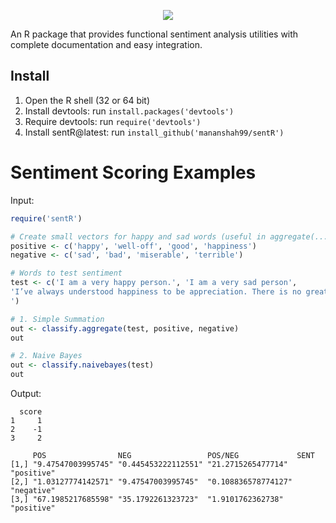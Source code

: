 <p align="center">
  <img src="https://github.com/mananshah99/sentR/blob/master/bin/logo.png">
</p>

An R package that provides functional sentiment analysis utilities with complete documentation and easy integration.

## Install

1. Open the R shell (32 or 64 bit)
2. Install devtools: run `install.packages('devtools')`
2. Require devtools: run `require('devtools')`
3. Install sentR@latest: run `install_github('mananshah99/sentR')`

# Sentiment Scoring Examples

Input:

```R
require('sentR')

# Create small vectors for happy and sad words (useful in aggregate(...) function)
positive <- c('happy', 'well-off', 'good', 'happiness')
negative <- c('sad', 'bad', 'miserable', 'terrible')

# Words to test sentiment
test <- c('I am a very happy person.', 'I am a very sad person', 
'I’ve always understood happiness to be appreciation. There is no greater happiness than appreciation for what one has- both physically and in the way of relationships and ideologies. The unhappy seek that which they do not have and can not fully appreciate the things around them. I don’t expect much from life. I don’t need a high paying job, a big house or fancy cars. I simply wish to be able to live my life appreciating everything around me. 
')

# 1. Simple Summation
out <- classify.aggregate(test, positive, negative)
out

# 2. Naive Bayes
out <- classify.naivebayes(test)
out
```

Output:
```
  score
1     1
2    -1
3     2

     POS                NEG                 POS/NEG             SENT      
[1,] "9.47547003995745" "0.445453222112551" "21.2715265477714"  "positive"
[2,] "1.03127774142571" "9.47547003995745"  "0.108836578774127" "negative"
[3,] "67.1985217685598" "35.1792261323723"  "1.9101762362738"   "positive"
```
